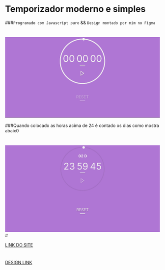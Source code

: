 # Temporizador moderno e simples
###`Programado com Javascript puro` && `Design montado por mim no Figma`
#
<img src="./readme/FOTO1.jpg" alt="">

###Quando colocado as horas acima de 24 é contado os dias como mostra abaix0
#
<img src="./readme/FOTO2.jpg" alt="">
#


[LINK DO SITE](https://rick-png.github.io/simple-timer/)
#
[DESIGN LINK](https://www.figma.com/file/986DoaACa3tYrbt3SCTMhw/Simple-Timer?node-id=0%3A1&t=uoXOBD90jl9fZbHf-1)

